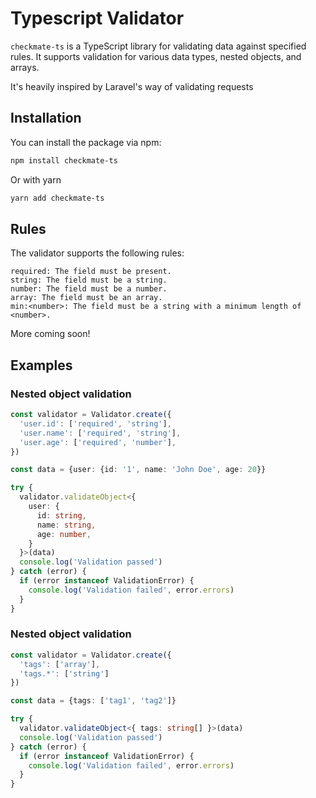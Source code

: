 # Typescript Validator

`checkmate-ts` is a TypeScript library for validating data against specified rules. It supports validation for
various data types, nested objects, and arrays.

It's heavily inspired by Laravel's way of validating requests

## Installation

You can install the package via npm:

```bash
npm install checkmate-ts
```

Or with yarn
```bash
yarn add checkmate-ts

```

## Rules

The validator supports the following rules:

    required: The field must be present.
    string: The field must be a string.
    number: The field must be a number.
    array: The field must be an array.
    min:<number>: The field must be a string with a minimum length of <number>. 

More coming soon!

## Examples
### Nested object validation
```typescript
const validator = Validator.create({
  'user.id': ['required', 'string'],
  'user.name': ['required', 'string'],
  'user.age': ['required', 'number'],
})

const data = {user: {id: '1', name: 'John Doe', age: 20}}

try {
  validator.validateObject<{
    user: {
      id: string,
      name: string,
      age: number,
    }
  }>(data)
  console.log('Validation passed')
} catch (error) {
  if (error instanceof ValidationError) {
    console.log('Validation failed', error.errors)
  }
}

```

### Nested object validation
```typescript
const validator = Validator.create({
  'tags': ['array'],
  'tags.*': ['string']
})

const data = {tags: ['tag1', 'tag2']}

try {
  validator.validateObject<{ tags: string[] }>(data)
  console.log('Validation passed')
} catch (error) {
  if (error instanceof ValidationError) {
    console.log('Validation failed', error.errors)
  }
}

```

